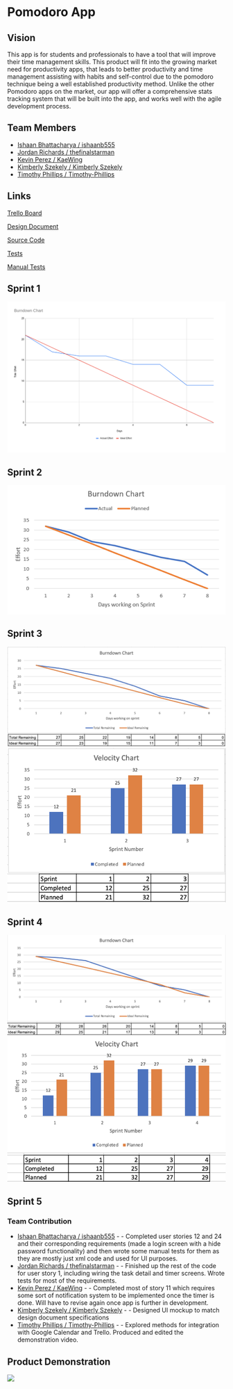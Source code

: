 # Pomodoro App

## Vision

This app is for students and professionals to have a tool that will improve their time management skills.  This product will fit into the growing market need for productivity apps, that leads to better productivity and time management assisting with habits and self-control due to the pomodoro technique being a well established productivity method.  Unlike the other Pomodoro apps on the market, our app will offer a comprehensive stats tracking system that will be built into the app, and works well with the agile development process.

## Team Members

- [Ishaan Bhattacharya / ishaanb555](https://github.com/ishaanb555)
- [Jordan Richards / thefinalstarman](https://github.com/thefinalstarman)
- [Kevin Perez / KaeWing](https://github.com/KaeWing)
- [Kimberly Szekely / Kimberly Szekely](https://github.com/KimberlySzekely)
- [Timothy Phillips / Timothy-Phillips](https://github.com/Timothy-Phillips)

## Links

[Trello Board](https://trello.com/b/ZoABS7mj)

[Design Document](artifacts/design.md)

[Source Code](https://github.com/thefinalstarman/PomodoroApp/tree/main/project/app/src/main/java/org/team/app)

[Tests](https://github.com/thefinalstarman/PomodoroApp/tree/main/project/app/src/test/java)

[Manual Tests](artifacts/Manual_Test.md)

## Sprint 1

![Sprint 1 Burndown Chart](artifacts/images/burndown_sprint1.png)

## Sprint 2

![Sprint 2 Burndown Chart](artifacts/images/Burndown_chart_sprint2.PNG)

## Sprint 3
![Sprint 3 Burndown Chart](artifacts/images/burndown_chart_3.png)
![Velocity Chart](artifacts/images/velocity_chart_3.png)

## Sprint 4
![Sprint 4 Burndown Chart](artifacts/images/burndown_chart_4.png)
![Velocity Chart](artifacts/images/velocity_chart_4.png)

## Sprint 5


### Team Contribution
- [Ishaan Bhattacharya / ishaanb555](https://github.com/ishaanb555) - - Completed user stories 12 and 24 and their corresponding requirements (made a login screen with a hide password functionality) and then wrote some manual tests for them as they are mostly just xml code and used for UI purposes. 
- [Jordan Richards / thefinalstarman](https://github.com/thefinalstarman) - - Finished up the rest of the code for user story 1, including wiring the task detail and timer screens. Wrote tests for most of the requirements.
- [Kevin Perez / KaeWing](https://github.com/KaeWing) - - Completed most of story 11 which requires some sort of notification system to be implemented once the timer is done. Will have to revise again once app is further in development.
- [Kimberly Szekely / Kimberly Szekely](https://github.com/KimberlySzekely) - - Designed UI mockup to match design document specifications
- [Timothy Phillips / Timothy-Phillips](https://github.com/Timothy-Phillips) - - Explored methods for integration with Google Calendar and Trello. Produced and edited the demonstration video.

## Product Demonstration

[![](http://img.youtube.com/vi/n_Q76xzytGA/0.jpg)](https://www.youtube.com/watch?v=oQR0tRnrOFQ)
